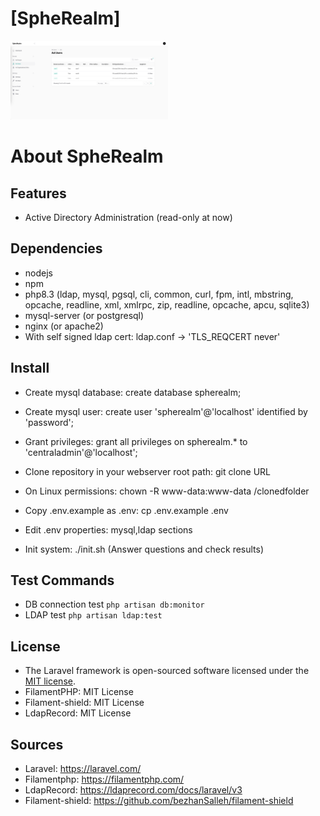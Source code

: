 # [SpheRealm]<br>
<img src="images/spherealm.png" width="50%" height="50%">

# About SpheRealm
## Features
- Active Directory Administration (read-only at now)

## Dependencies
- nodejs
- npm
- php8.3 (ldap, mysql, pgsql, cli, common, curl, fpm, intl, mbstring, opcache, readline, xml, xmlrpc, zip, readline, opcache, apcu, sqlite3)
- mysql-server (or postgresql)
- nginx (or apache2)
- With self signed ldap cert: ldap.conf -> 'TLS_REQCERT never'

## Install
- Create mysql database: create database spherealm;
- Create mysql user: create user 'spherealm'@'localhost' identified by 'password';
- Grant privileges: grant all privileges on spherealm.* to 'centraladmin'@'localhost';

- Clone repository in your webserver root path: git clone URL
- On Linux permissions: chown -R www-data:www-data /clonedfolder
- Copy .env.example as .env: cp .env.example .env
- Edit .env properties: mysql,ldap sections
- Init system: ./init.sh (Answer questions and check results)

## Test Commands
- DB connection test
```php artisan db:monitor ```
- LDAP test
```php artisan ldap:test ```

## License
- The Laravel framework is open-sourced software licensed under the [MIT license](https://opensource.org/licenses/MIT).
- FilamentPHP: MIT License
- Filament-shield: MIT License
- LdapRecord: MIT License

## Sources
- Laravel: https://laravel.com/
- Filamentphp: https://filamentphp.com/
- LdapRecord: https://ldaprecord.com/docs/laravel/v3
- Filament-shield: https://github.com/bezhanSalleh/filament-shield